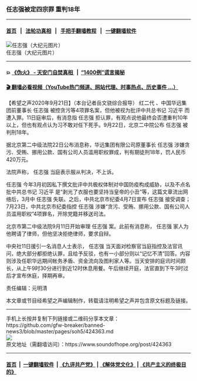 ### 任志强被定四宗罪 重判18年
------------------------

#### [首页](https://github.com/gfw-breaker/banned-news3/blob/master/README.md) &nbsp;&nbsp;|&nbsp;&nbsp; [法轮功真相](https://github.com/begood0513/basic/blob/master/README.md)  &nbsp;&nbsp;|&nbsp;&nbsp; [手把手翻墙教程](https://github.com/gfw-breaker/guides/wiki)  &nbsp;&nbsp;|&nbsp;&nbsp; [一键翻墙软件](https://github.com/gfw-breaker/nogfw/blob/master/README.md)  



<div><img alt="任志强（大纪元图片）" src="https://img.soundofhope.org/2020-04/1602290006552662-600x400-1586406316745.jpg"/>
<br/><figcaption class="caption">
 任志强（大纪元图片）
</figcaption></div><hr/>

#### 💥 [《伪火》 - 天安门自焚真相 ](http://158.247.195.190:10000/videos/blog/weihuo.html)&nbsp; |&nbsp; [“1400例”谎言揭秘  ](http://158.247.195.190:10000/videos/blog/jiexi1400.html)

#### [ 🎬  翻墙必看视频（YouTube热门频道、网站代理、时事热点、历史事件 ...）](https://github.com/gfw-breaker/links/blob/master/banned.md)

<div><div class="Content__Wrapper sc-1bvya0-0 grZQxZ">
 <p class="meta-top">
  <span class="meta">
   【希望之声2020年9月21日】（本台记者岳文骁综合报导）
  </span>
  <ok href="/term/9445">
   红二代
  </ok>
  、中国华远集团前董事长
  <ok href="/term/18087">
   任志强
  </ok>
  被控贪污等4项罪名案，但他被视为批评中共总书记
  <ok href="/term/1063">
   习近平
  </ok>
  而遭入罪。11日庭审后，有消息指
  <ok href="/term/18087">
   任志强
  </ok>
  拒认罪，有观点说他最终会否遭重判10年以上，但也有观点认为习不敢对任下死手。9月22日，北京二中院公布
  <ok href="/term/18087">
   任志强
  </ok>
  被判刑18年。
 </p>
 <p>
  据北京第二中级法院22日公布消息称，华远集团有限公司原董事长
  <ok href="/term/18087">
   任志强
  </ok>
  涉嫌贪污、受贿、挪用公款、国有公司人员滥用职权罪成，判有期徒刑18年，罚人民币420万元。
 </p>
 <div class="AD_Embed__Wrap-sc-1xslmin-0 igMuqX module desktop">
  <div>
  </div>
 </div>
 <p>
  法院声称，
  <ok href="/term/18087">
   任志强
  </ok>
  当庭表示服从判决，不上诉。
 </p>
 <p>
  <ok href="/term/18087">
   任志强
  </ok>
  今年3月初因私下撰文批评中共极权体制对中国防疫构成威胁，以及不点名批中共总书记
  <ok href="/term/1063">
   习近平
  </ok>
  是“剥光了衣服也要坚持当皇帝的小丑”等，这篇文章流出网络后，3月中
  <ok href="/term/18087">
   任志强
  </ok>
  失联。之后，中共北京市纪委4月7日宣布
  <ok href="/term/18087">
   任志强
  </ok>
  接受调查；7月23日，中共北京市纪委指控
  <ok href="/term/18087">
   任志强
  </ok>
  涉嫌“贪污、受贿、挪用公款、国有公司人员滥用职权”4项罪名，开除党籍并移送司法。
 </p>
 <p>
  北京市第二中级法院9月11日开始审理
  <ok href="/term/18087">
   任志强
  </ok>
  案。此前有消息称，
  <ok href="/term/18087">
   任志强
  </ok>
  家人为他聘请了律师，但他坚决拒绝律师，要求自辩。
 </p>
 <p>
  中央社11日援引一名消息人士表示，
  <ok href="/term/18087">
   任志强
  </ok>
  当天面对检察官当庭指控及法官讯问，绝大部分都拒绝认罪，且给予反驳，也有一小部分则以“记忆不清”回答。内容则涉及任职华远期间帐务矛盾、资金流向及图利家人等。当天安排的庭讯时间颇长，从上午9时30分进行到近12时休息用餐。午后继续开庭，法官直到下午3时过后才宣布休庭，择期再审。
 </p>
 <p class="meta-btm">
  责任编辑：元明清
 </p>
 <p class="meta-btm">
  本文章或节目经希望之声编辑制作，转载请注明希望之声并包含原文标题及链接。
 </p>
</div>
</div>
<hr/>
手机上长按并复制下列链接或二维码分享本文章：<br/>
https://github.com/gfw-breaker/banned-news3/blob/master/pages/soh5/424363.md <br/>
<a href='https://github.com/gfw-breaker/banned-news3/blob/master/pages/soh5/424363.md'><img src='https://github.com/gfw-breaker/banned-news3/blob/master/pages/soh5/424363.md.png'/></a> <br/>
原文地址（需翻墙访问）：https://www.soundofhope.org/post/424363


------------------------
#### [首页](https://github.com/gfw-breaker/banned-news3/blob/master/README.md) &nbsp;|&nbsp; [一键翻墙软件](https://github.com/gfw-breaker/nogfw/blob/master/README.md) &nbsp;| [《九评共产党》](https://github.com/gfw-breaker/9ping.md/blob/master/README.md#九评之一评共产党是什么) | [《解体党文化》](https://github.com/gfw-breaker/jtdwh.md/blob/master/README.md) | [《共产主义的终极目的》](https://github.com/gfw-breaker/gczydzjmd.md/blob/master/README.md)


<img src='http://gfw-breaker.win/banned-news3/pages/soh5/424363.md' width='0px' height='0px'/>
